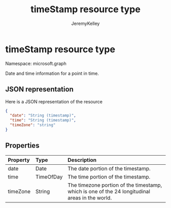 ﻿---
title: "timeStamp resource type"
description: "Date and time information for a point in time."
localization_priority: Normal
author: "JeremyKelley"
ms.prod: ""
doc_type: resourcePageType
---

# timeStamp resource type

Namespace: microsoft.graph

Date and time information for a point in time.

## JSON representation

Here is a JSON representation of the resource

<!-- {
  "blockType": "resource",
  "optionalProperties": [

  ],
  "@odata.type": "microsoft.graph.timeStamp"
}-->

```json
{
  "date": "String (timestamp)",
  "time": "String (timestamp)",
  "timeZone": "string"
}

```

## Properties

| Property | Type      | Description                                                                                    |
| :------- | :-------- | :--------------------------------------------------------------------------------------------- |
| date     | Date      | The date portion of the timestamp.                                                             |
| time     | TimeOfDay | The time portion of the timestamp.                                                             |
| timeZone | String    | The timezone portion of the timestamp, which is one of the 24 longitudinal areas in the world. |

<!-- uuid: 8fcb5dbc-d5aa-4681-8e31-b001d5168d79
2015-10-25 14:57:30 UTC -->

<!-- {
  "type": "#page.annotation",
  "description": "timeStamp resource",
  "keywords": "",
  "section": "documentation",
  "tocPath": ""
}-->
